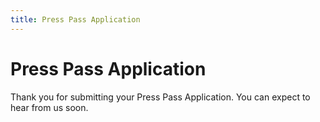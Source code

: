 ```yaml
---
title: Press Pass Application
---
```

# Press Pass Application

Thank you for submitting your Press Pass Application. You can expect to hear from us soon.
